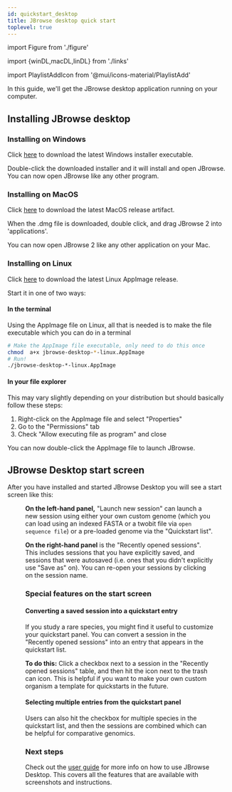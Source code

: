 ```yaml
---
id: quickstart_desktop
title: JBrowse desktop quick start
toplevel: true
---
```


import Figure from './figure'

import {winDL,macDL,linDL} from './links'

import PlaylistAddIcon from '@mui/icons-material/PlaylistAdd'

In this guide, we'll get the JBrowse desktop application running on your
computer.

## Installing JBrowse desktop

### Installing on Windows

Click <a href={winDL}>here</a> to download the latest Windows installer
executable.

Double-click the downloaded installer and it will install and open JBrowse. You
can now open JBrowse like any other program.

### Installing on MacOS

Click <a href={macDL}>here</a> to download the latest MacOS release artifact.

When the .dmg file is downloaded, double click, and drag JBrowse 2 into
'applications'.

You can now open JBrowse 2 like any other application on your Mac.

### Installing on Linux

Click <a href={linDL}>here</a> to download the latest Linux AppImage release.

Start it in one of two ways:

#### In the terminal

Using the AppImage file on Linux, all that is needed is to make the file
executable which you can do in a terminal

```sh
# Make the AppImage file executable, only need to do this once
chmod  a+x jbrowse-desktop-*-linux.AppImage
# Run!
./jbrowse-desktop-*-linux.AppImage
```

#### In your file explorer

This may vary slightly depending on your distribution but should basically
follow these steps:

1. Right-click on the AppImage file and select "Properties"
2. Go to the "Permissions" tab
3. Check "Allow executing file as program" and close

You can now double-click the AppImage file to launch JBrowse.

## JBrowse Desktop start screen

After you have installed and started JBrowse Desktop you will see a start screen
like this:

<Figure src="/img/desktop-landing.png" caption="Screenshot showing the start screen on JBrowse desktop"/>

**On the left-hand panel,** "Launch new session" can launch a new session using
either your own custom genome (which you can load using an indexed FASTA or a
twobit file via `open sequence file`) or a pre-loaded genome via the "Quickstart
list".

**On the right-hand panel** is the "Recently opened sessions". This includes
sessions that you have explicitly saved, and sessions that were autosaved (i.e.
ones that you didn't explicitly use "Save as" on). You can re-open your sessions
by clicking on the session name.

### Special features on the start screen

#### Converting a saved session into a quickstart entry

If you study a rare species, you might find it useful to customize your
quickstart panel. You can convert a session in the "Recently opened sessions"
into an entry that appears in the quickstart list.

**To do this:** Click a checkbox next to a session in the "Recently opened
sessions" table, and then hit the <PlaylistAddIcon /> icon next to the trash can
icon. This is helpful if you want to make your own custom organism a template
for quickstarts in the future.

#### Selecting multiple entries from the quickstart panel

Users can also hit the checkbox for multiple species in the quickstart list, and
then the sessions are combined which can be helpful for comparative genomics.

### Next steps

Check out the [user guide](../user_guide) for more info on how to use JBrowse
Desktop. This covers all the features that are available with screenshots and
instructions.

